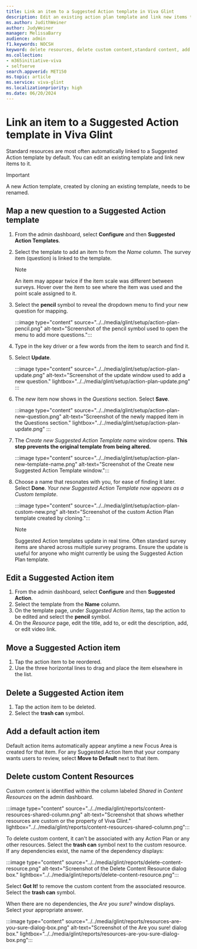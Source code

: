 ```yaml
---
title: Link an item to a Suggested Action template in Viva Glint
description: Edit an existing action plan template and link new items to it to create a customized action template. 
ms.author: JudithWeiner
author: JudyWeiner
manager: MelissaBarry
audience: admin
f1.keywords: NOCSH
keyword: delete resources, delete custom content,standard content, add action plan resources
ms.collection:  
- m365initiative-viva
- selfserve 
search.appverid: MET150 
ms.topic: article
ms.service: viva-glint
ms.localizationpriority: high
ms.date: 06/20/2024
---
```


# Link an item to a Suggested Action template in Viva Glint

Standard resources are most often automatically linked to a Suggested Action template by default. You can edit an existing template and link new items to it. 

>[!IMPORTANT]
>A new Action template, created by cloning an existing template, needs to be renamed.

## Map a new question to a Suggested Action template

1. From the admin dashboard, select **Configure** and then **Suggested Action Templates**. 
1. Select the template to add an item to from the *Name* column. The survey item (question) is linked to the template.
   >[!NOTE]
   >An item may appear twice if the item scale was different between surveys. Hover over the item to see where the item was used and the point scale assigned to it. 
1. Select the **pencil** symbol to reveal the dropdown menu to find your new question for mapping.

   :::image type="content" source="../../media/glint/setup/action-plan-pencil.png" alt-text="Screenshot of the pencil symbol used to open the menu to add more questions.":::
   
1. Type in the key driver or a few words from the item to search and find it.
1. Select **Update**.

   :::image type="content" source="../../media/glint/setup/action-plan-update.png" alt-text="Screenshot of the update window used to add a new question." lightbox="../../media/glint/setup/action-plan-update.png" :::

1. The *new* item now shows in the *Questions* section. Select **Save**.

   :::image type="content" source="../../media/glint/setup/action-plan-new-question.png" alt-text="Screenshot of the newly mapped item in the Questions section." lightbox="../../media/glint/setup/action-plan-update.png" :::

1. The *Create new Suggested Action Template name* window opens. **This step prevents the original template from being altered.**

   :::image type="content" source="../../media/glint/setup/action-plan-new-template-name.png" alt-text="Screenshot of the Create new Suggested Action Template window.":::
   
1. Choose a name that resonates with you, for ease of finding it later. Select **Done**. *Your new Suggested Action Template now appears as a Custom template*.

   :::image type="content" source="../../media/glint/setup/action-plan-custom-new.png" alt-text="Screenshot of the custom Action Plan template created by cloning.":::

   > [!NOTE]
   >Suggested Action templates update in real time. Often standard survey items are shared across multiple survey programs. Ensure the update is useful for anyone who might currently be using the Suggested Action Plan template.

## Edit a Suggested Action item 

1. From the admin dashboard, select **Configure** and then **Suggested Action**.  
1. Select the template from the **Name** column. 
1. On the template page, under *Suggested Action Items*, tap the action to be edited and select the **pencil** symbol. 
1. On the *Resource* page, edit the title, add to, or edit the description, add, or edit video link. 

## Move a Suggested Action item 

1. Tap the action item to be reordered. 
1. Use the three horizontal lines to drag and place the item elsewhere in the list.  

## Delete a Suggested Action item
  
1. Tap the action item to be deleted. 
1. Select the **trash can** symbol.

## Add a default action item 

Default action items automatically appear anytime a new Focus Area is created for that item. For any Suggested Action Item that your company wants users to review, select **Move to Default** next to that item.

## Delete custom Content Resources

Custom content is identified within the column labeled *Shared* in *Content Resources* on the admin dashboard. 

:::image type="content" source="../../media/glint/reports/content-resources-shared-column.png" alt-text="Screenshot that shows whether resources are custom or the property of Viva Glint." lightbox="../../media/glint/reports/content-resources-shared-column.png":::

To delete custom content, it can't be associated with any Action Plan or any other resources. 
Select the **trash can** symbol next to the custom resource. If any dependencies exist, the name of the dependency displays:

:::image type="content" source="../../media/glint/reports/delete-content-resource.png" alt-text="Screenshot of the Delete Content Resource dialog box." lightbox="../../media/glint/reports/delete-content-resource.png":::

Select **Got It!** to remove the custom content from the associated resource. Select the **trash can** symbol. 

When there are no dependencies, the *Are you sure?* window displays. Select your appropriate answer.

:::image type="content" source="../../media/glint/reports/resources-are-you-sure-dialog-box.png" alt-text="Screenshot of the Are you sure! dialog box." lightbox="../../media/glint/reports/resources-are-you-sure-dialog-box.png":::

